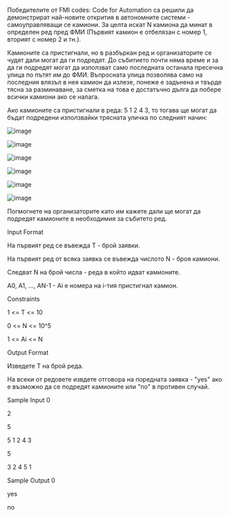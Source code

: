 Победителите от FMI codes: Code for Automation са решили да демонстрират най-новите открития в автономните системи - самоуправляващи се камиони. За целта искат N камиона да минат в определен ред пред ФМИ (Първият камион е отбелязан с номер 1, вторият с номер 2 и тн.).

Камионите са пристигнали, но в разбъркан ред и организаторите се чудят дали могат да ги подредят. До събитието почти няма време и за да ги подредят могат да използват само последната останала пресечна улица по пътят им до ФМИ. Въпросната улица позволява само на последния влязъл в нея камион да излезе, понеже е задънена и твърде тясна за разминаване, за сметка на това е достатъчно дълга да побере всички камиони ако се налага.

Ако камионите са пристигнали в реда: 5 1 2 4 3, то тогава ще могат да бъдат подредени използвайки трясната уличка по следният начин: 

![image](https://user-images.githubusercontent.com/43996329/159136226-4223d6fd-c87b-44fa-b58d-df048a4afa8b.png)

![image](https://user-images.githubusercontent.com/43996329/159136227-68fa55a6-22b6-46bb-94cc-cda96b7478a5.png)

![image](https://user-images.githubusercontent.com/43996329/159136233-02dc8e20-602a-4beb-9f7b-fc6dda786d6b.png)

![image](https://user-images.githubusercontent.com/43996329/159136234-a3b83dd8-193a-41cb-8e66-4a739c13e1f2.png)

![image](https://user-images.githubusercontent.com/43996329/159136246-53f9ccd0-6b0f-470e-92a3-b5fe65c38218.png)

![image](https://user-images.githubusercontent.com/43996329/159136252-6d99c135-0c93-47ce-bd5a-54d16169b909.png)



Погмогнете на организаторите като им кажете дали ще могат да подредят камионите в необходимия за събитето ред.

Input Format

На първият ред се въвежда T - брой заявки.

На първият ред от всяка заявка се въвежда числото N - броя камиони.

Следват N на брой числа - реда в който идват камионите.

А0, А1, ..., АN-1 - Ai e номера на i-тия пристигнал камион.

Constraints

1 <= T <= 10

0 <= N <= 10^5

1 <= Ai <= N

Output Format

Изведете Т на брой реда.

На всеки от редовете извдете отговора на поредната заявка - "yes" ако е възможно да се подредят камионите или "no" в противен случай.

Sample Input 0

2

5

5 1 2 4 3

5

3 2 4 5 1

Sample Output 0

yes

no

